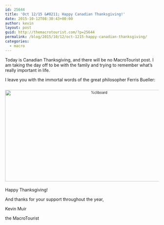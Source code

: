 ```yaml
---
id: 25644
title: 'Oct 12/15 &#8211; Happy Canadian Thanksgiving!'
date: 2015-10-12T08:30:43+00:00
author: kevin
layout: post
guid: http://themacrotourist.com/?p=25644
permalink: /blog/2015/10/12/oct-1215-happy-canadian-thanksgiving/
categories:
  - macro
---
```

Today is Canadian Thanksgiving, and there will be no MacroTourist post. I am taking the day off to be with the family and trying to remember what’s really important in life.

I leave you with the immortal words of the great philosopher Ferris Bueller:

<div style="width: image width px; font-size: 80%; text-align: center;">
  <a href="http://themacrotourist.com/pictures/FerrisOct0915.png"><img class="size-full wp-image-14271" style="padding-top: 1.0em; padding-bottom: 0.5em;" src="http://themacrotourist.com/pictures/FerrisOct0915.png" alt="%cliboard" width="600" height="300" /></a>
</div>

Happy Thanksgiving!
  
And thanks for your support throughout the year,
  
Kevin Muir
  
the MacroTourist